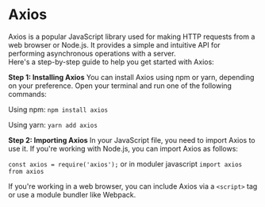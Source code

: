 # Axios

Axios is a popular JavaScript library used for making HTTP requests from a web browser or Node.js. It provides a simple and intuitive API for performing asynchronous operations with a server.  
Here's a step-by-step guide to help you get started with Axios:

**Step 1: Installing Axios**
You can install Axios using npm or yarn, depending on your preference. Open your terminal and run one of the following commands:

Using npm:
`npm install axios`

Using yarn:
`yarn add axios`

**Step 2: Importing Axios**
In your JavaScript file, you need to import Axios to use it. If you're working with Node.js, you can import Axios as follows:

`const axios = require('axios');`
or in moduler javascript
`import axios from axios`

If you're working in a web browser, you can include Axios via a `<script>` tag or use a module bundler like Webpack.
